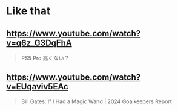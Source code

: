 # Like that

## https://www.youtube.com/watch?v=q6z_G3DqFhA

> PS5 Pro 高くない？ 

## https://www.youtube.com/watch?v=EUqaviv5EAc

> Bill Gates: If I Had a Magic Wand | 2024 Goalkeepers Report 
